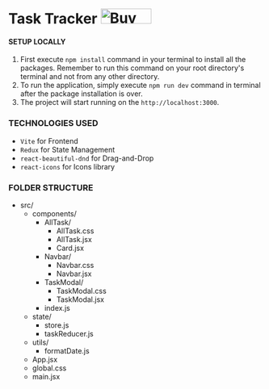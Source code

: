 # Task Tracker <a href="https://www.buymeacoffee.com/lalshubham" target="_blank"><img src="https://cdn.buymeacoffee.com/buttons/v2/default-yellow.png" alt="Buy Me A Coffee" style="height: 30px !important;width: 100px !important;" ></a>

#### SETUP LOCALLY
1) First execute `npm install` command in your terminal to install all the packages. Remember to run this command on your root directory's terminal and not from any other directory.
2) To run the application, simply execute `npm run dev` command in terminal after the package installation is over.
3) The project will start running on the `http://localhost:3000`.

### TECHNOLOGIES USED
- `Vite` for Frontend
- `Redux` for State Management
- `react-beautiful-dnd` for Drag-and-Drop
- `react-icons` for Icons library

### FOLDER STRUCTURE
- src/
    - components/
        - AllTask/
            - AllTask.css
            - AllTask.jsx
            - Card.jsx
        - Navbar/
            - Navbar.css
            - Navbar.jsx
        - TaskModal/
            - TaskModal.css
            - TaskModal.jsx
        - index.js
    - state/
        - store.js
        - taskReducer.js
    - utils/
        - formatDate.js
    - App.jsx
    - global.css
    - main.jsx